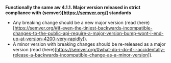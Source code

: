 **Functionally the same aw 4.1.1. Major version released in strict compliance with (semver)[https://semver.org/] standards**

* Any breaking change should be a new major version (read (here)[https://semver.org/#if-even-the-tiniest-backwards-incompatible-changes-to-the-public-api-require-a-major-version-bump-wont-i-end-up-at-version-4200-very-rapidly]).
* A minor version with breaking changes should be re-released as a major version (read (here)[https://semver.org/#what-do-i-do-if-i-accidentally-release-a-backwards-incompatible-change-as-a-minor-version]).